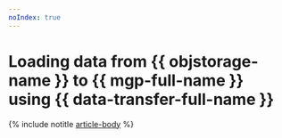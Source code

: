 ```yaml
---
noIndex: true
---
```


# Loading data from {{ objstorage-name }} to {{ mgp-full-name }} using {{ data-transfer-full-name }}

{% include notitle [article-body](../../_tutorials/dataplatform/object-storage-to-greenplum.md) %}
